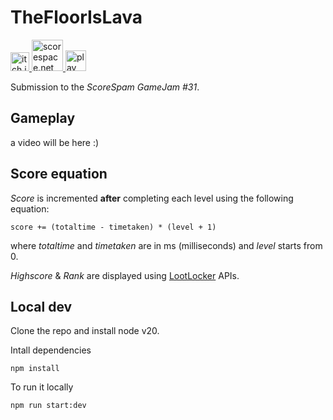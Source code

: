# TheFloorIsLava

<a href="https://daviderisaliti.itch.io/quadrush">
  <img src="https://github.com/user-attachments/assets/259eb251-38ed-4a30-b65f-3e061338ab80" width="30px" alt="itch.io" />
</a>

<a href="https://itch.io/jam/scorejam31">
  <img src="https://scorespace.net/wp-content/uploads/2021/12/SS_LOGO_MAIN-mobile.png" width="50px" alt="scorespace.net" />
</a>

<a href="https://progetti-strani.github.io/TheFloorIsLava/">
  <img src="https://github.com/user-attachments/assets/865cf62a-7d87-478d-8a61-1b796e26b168" width="33px" alt="play" />
</a>
<br>

Submission to the _ScoreSpam GameJam #31_.

## Gameplay

a video will be here :)

## Score equation

*Score* is incremented **after** completing each level using the following equation:
```
score += (totaltime - timetaken) * (level + 1)
```
where _totaltime_ and _timetaken_ are in ms (milliseconds) and _level_ starts from 0.

*Highscore* & *Rank* are displayed using [LootLocker](https://lootlocker.com/) APIs.

## Local dev

Clone the repo and install node v20.<br>

Intall dependencies
```
npm install
```

To run it locally
```
npm run start:dev
```
